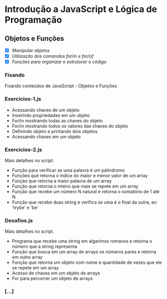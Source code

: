 # Introdução a JavaScript e Lógica de Programação

## Objetos e Funções

- [X] _Manipular objetos_
- [X] _Utilização dos comandos for/in e  for/of_
- [X] _Funções para organizar e estruturar o código_

### Fixando

Fixando conteúdos de JavaScript - Objetos e Funções

### Exercicios-1.js

- Acessando chaves de um objeto
- Inserindo propriedades em um objeto
- For/in mostrando todas as chaves do objeto
- For/in mostrando todos os valores das chaves do objeto
- Definindo objeto e printando dois objetos
- Acessando chaves em um objeto

### Exercicios-2.js

Mais detalhes no script.
- Função para verificar se uma palavra é um palíndromo
- Funções que retorna o índice do maior e menor valor de um array
- Função que retorna a maior palavra de um array
- Função que retorna o inteiro que mais se repete em um array
- Função que recebe um número N natural e retorna o somatório de 1 até N
- Função que recebe duas string e verifica se uma é o final da outra, ex: 'trybe' e 'be'

### Desafios.js

Mais detalhes no script.
- Programa que recebe uma string em algarimos romanos e retorna o número que a string representa
- Função que busca em um array de arrays os números pares e retorna em outro array
- Função que retorna um objeto com nome e quantidade de vezes que ele se repete em um array
- Acesso de chaves em um objeto de arrays
- For para percorrer um objeto de arrays

### [...]

